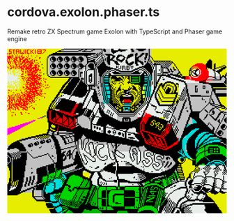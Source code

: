 # cordova.exolon.phaser.ts
Remake retro ZX Spectrum game Exolon with TypeScript and Phaser game engine

![GitHub Logo](/www/img/gamelogo.gif)

